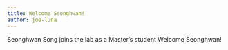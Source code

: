 ```yaml
---
title: Welcome Seonghwan!
author: joe-luna
---
```


Seonghwan Song joins the lab as a Master’s student Welcome Seonghwan!